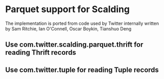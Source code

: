 # Parquet support for Scalding

The implementation is ported from code used by Twitter internally written by Sam Ritchie, Ian O'Connell, Oscar Boykin, Tianshuo Deng
## Use com.twitter.scalding.parquet.thrift for reading Thrift records
## Use com.twitter.tuple for reading Tuple records